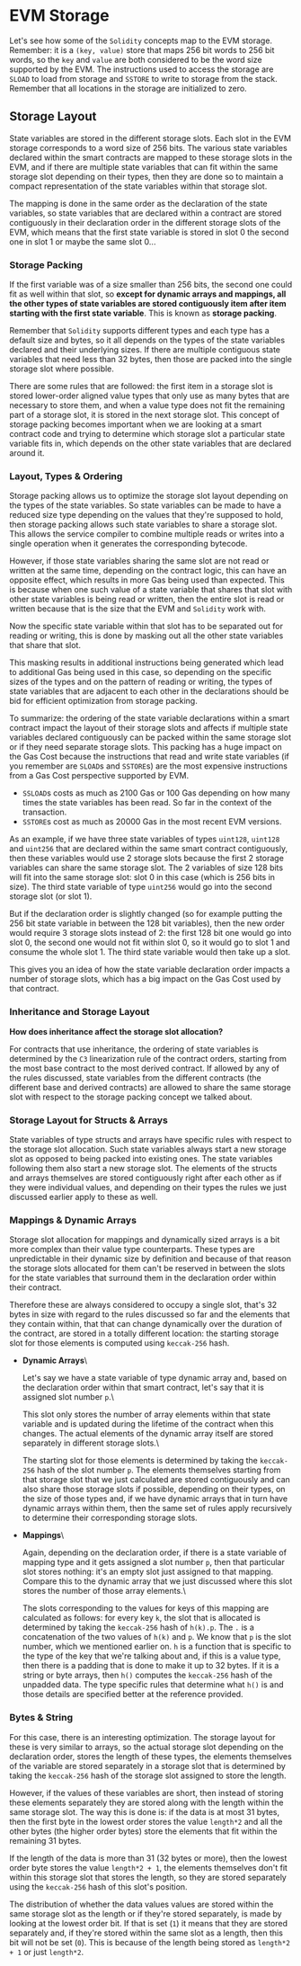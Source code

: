 # EVM Storage

Let's see how some of the `Solidity` concepts map to the EVM storage. Remember: it is a `(key, value)` store that maps 256 bit words to 256 bit words, so the `key` and `value` are both considered to be the word size supported by the EVM. The instructions used to access the storage are `SLOAD` to load from storage and `SSTORE` to write to storage from the stack. Remember that all locations in the storage are initialized to zero.

## Storage Layout

State variables are stored in the different storage slots. Each slot in the EVM storage corresponds to a word size of 256 bits. The various state variables declared within the smart contracts are mapped to these storage slots in the EVM, and if there are multiple state variables that can fit within the same storage slot depending on their types, then they are done so to maintain a compact representation of the state variables within that storage slot.

The mapping is done in the same order as the declaration of the state variables, so state variables that are declared within a contract are stored contiguously in their declaration order in the different storage slots of the EVM, which means that the first state variable is stored in slot 0 the second one in slot 1 or maybe the same slot 0...

### Storage Packing

If the first variable was of a size smaller than 256 bits, the second one could fit as well within that slot, so **except for dynamic arrays and mappings, all the other types of state variables are stored contiguously item after item starting with the first state variable**. This is known as **storage packing**.

Remember that `Solidity` supports different types and each type has a default size and bytes, so it all depends on the types of the state variables declared and their underlying sizes. If there are multiple contiguous state variables that need less than 32 bytes, then those are packed into the single storage slot where possible.

There are some rules that are followed: the first item in a storage slot is stored lower-order aligned value types that only use as many bytes that are necessary to store them, and when a value type does not fit the remaining part of a storage slot, it is stored in the next storage slot. This concept of storage packing becomes important when we are looking at a smart contract code and trying to determine which storage slot a particular state variable fits in, which depends on the other state variables that are declared around it.

### Layout, Types & Ordering

Storage packing allows us to optimize the storage slot layout depending on the types of the state variables. So state variables can be made to have a reduced size type depending on the values that they're supposed to hold, then storage packing allows such state variables to share a storage slot. This allows the service compiler to combine multiple reads or writes into a single operation when it generates the corresponding bytecode.

However, if those state variables sharing the same slot are not read or written at the same time, depending on the contract logic, this can have an opposite effect, which results in more Gas being used than expected. This is because when one such value of a state variable that shares that slot with other state variables is being read or written, then the entire slot is read or written because that is the size that the EVM and `Solidity` work with.

Now the specific state variable within that slot has to be separated out for reading or writing, this is done by masking out all the other state variables that share that slot.

This masking results in additional instructions being generated which lead to additional Gas being used in this case, so depending on the specific sizes of the types and on the pattern of reading or writing, the types of state variables that are adjacent to each other in the declarations should be bid for efficient optimization from storage packing.

To summarize: the ordering of the state variable declarations within a smart contract impact the layout of their storage slots and affects if multiple state variables declared contiguously can be packed within the same storage slot or if they need separate storage slots. This packing has a huge impact on the Gas Cost because the instructions that read and write state variables (if you remember are `SLOAD`s and `SSTORE`s) are the most expensive instructions from a Gas Cost perspective supported by EVM.

* `SSLOAD`s costs as much as 2100 Gas or 100 Gas depending on how many times the state variables has been read. So far in the context of the transaction.
* `SSTORE`s cost as much as 20000 Gas in the most recent EVM versions.

As an example, if we have three state variables of types `uint128`, `uint128` and `uint256` that are declared within the same smart contract contiguously, then these variables would use 2 storage slots because the first 2 storage variables can share the same storage slot. The 2 variables of size 128 bits will fit into the same storage slot: slot 0 in this case (which is 256 bits in size). The third state variable of type `uint256` would go into the second storage slot (or slot 1).

But if the declaration order is slightly changed (so for example putting the 256 bit state variable in between the 128 bit variables), then the new order would require 3 storage slots instead of 2: the first 128 bit one would go into slot 0, the second one would not fit within slot 0, so it would go to slot 1 and consume the whole slot 1. The third state variable would then take up a slot.

This gives you an idea of how the state variable declaration order impacts a number of storage slots, which has a big impact on the Gas Cost used by that contract.

### Inheritance and Storage Layout

**How does inheritance affect the storage slot allocation?**

For contracts that use inheritance, the ordering of state variables is determined by the `C3` linearization rule of the contract orders, starting from the most base contract to the most derived contract. If allowed by any of the rules discussed, state variables from the different contracts (the different base and derived contracts) are allowed to share the same storage slot with respect to the storage packing concept we talked about.

### Storage Layout for Structs & Arrays

State variables of type structs and arrays have specific rules with respect to the storage slot allocation. Such state variables always start a new storage slot as opposed to being packed into existing ones. The state variables following them also start a new storage slot. The elements of the structs and arrays themselves are stored contiguously right after each other as if they were individual values, and depending on their types the rules we just discussed earlier apply to these as well.

### Mappings & Dynamic Arrays

Storage slot allocation for mappings and dynamically sized arrays is a bit more complex than their value type counterparts. These types are unpredictable in their dynamic size by definition and because of that reason the storage slots allocated for them can't be reserved in between the slots for the state variables that surround them in the declaration order within their contract.

Therefore these are always considered to occupy a single slot, that's 32 bytes in size with regard to the rules discussed so far and the elements that they contain within, that that can change dynamically over the duration of the contract, are stored in a totally different location: the starting storage slot for those elements is computed using `keccak-256` hash.

*   **Dynamic Arrays**\


    Let's say we have a state variable of type dynamic array and, based on the declaration order within that smart contract, let's say that it is assigned slot number `p`.\


    This slot only stores the number of array elements within that state variable and is updated during the lifetime of the contract when this changes. The actual elements of the dynamic array itself are stored separately in different storage slots.\


    The starting slot for those elements is determined by taking the `keccak-256` hash of the slot number `p`. The elements themselves starting from that storage slot that we just calculated are stored contiguously and can also share those storage slots if possible, depending on their types, on the size of those types and, if we have dynamic arrays that in turn have dynamic arrays within them, then the same set of rules apply recursively to determine their corresponding storage slots.
*   **Mappings**\


    Again, depending on the declaration order, if there is a state variable of mapping type and it gets assigned a slot number `p`, then that particular slot stores nothing: it's an empty slot just assigned to that mapping. Compare this to the dynamic array that we just discussed where this slot stores the number of those array elements.\


    The slots corresponding to the values for keys of this mapping are calculated as follows: for every key `k`, the slot that is allocated is determined by taking the `keccak-256` hash of `h(k).p`. The `.` is a concatenation of the two values of `h(k)` and `p`. We know that `p` is the slot number, which we mentioned earlier on. `h` is a function that is specific to the type of the key that we're talking about and, if this is a value type, then there is a padding that is done to make it up to 32 bytes. If it is a string or byte arrays, then `h()` computes the `keccak-256` hash of the unpadded data. The type specific rules that determine what `h()` is and those details are specified better at the reference provided.

### Bytes & String

For this case, there is an interesting optimization. The storage layout for these is very similar to arrays, so the actual storage slot depending on the declaration order, stores the length of these types, the elements themselves of the variable are stored separately in a storage slot that is determined by taking the `keccak-256` hash of the storage slot assigned to store the length.

However, if the values of these variables are short, then instead of storing these elements separately they are stored along with the length within the same storage slot. The way this is done is: if the data is at most 31 bytes, then the first byte in the lowest order stores the value `length*2` and all the other bytes (the higher order bytes) store the elements that fit within the remaining 31 bytes.

If the length of the data is more than 31 (32 bytes or more), then the lowest order byte stores the value `length*2 + 1`, the elements themselves don't fit within this storage slot that stores the length, so they are stored separately using the `keccak-256` hash of this slot's position.

The distribution of whether the data values values are stored within the same storage slot as the length or if they're stored separately, is made by looking at the lowest order bit. If that is set (`1`) it means that they are stored separately and, if they're stored within the same slot as a length, then this bit will not be set (`0`). This is because of the length being stored as `length*2 + 1` or just `length*2`.
